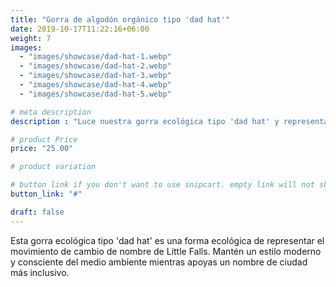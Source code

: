 ```yaml
---
title: "Gorra de algodón orgánico tipo 'dad hat'"
date: 2019-10-17T11:22:16+06:00
weight: 7
images: 
  - "images/showcase/dad-hat-1.webp"
  - "images/showcase/dad-hat-2.webp"
  - "images/showcase/dad-hat-3.webp"
  - "images/showcase/dad-hat-4.webp"
  - "images/showcase/dad-hat-5.webp"  

# meta description
description : "Luce nuestra gorra ecológica tipo 'dad hat' y representa con orgullo el movimiento de cambio de nombre de Little Falls"

# product Price
price: "25.00"

# product variation

# button link if you don't want to use snipcart. empty link will not show button
button_link: "#"

draft: false
---
```


Esta gorra ecológica tipo 'dad hat' es una forma ecológica de representar el movimiento de cambio de nombre de Little Falls. Mantén un estilo moderno y consciente del medio ambiente mientras apoyas un nombre de ciudad más inclusivo.
